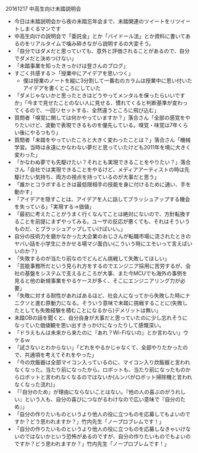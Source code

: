 
20161217 中高生向け未踏説明会
- 今日は未踏説明会から夜の未踏忘年会まで、未踏関連のツイートをリツイートしまくるマンです
- 中高生向けの説明会で「委託金」とか「バイドール法」とか資料に書いてあるのをリアルタイムで噛み砕きながら説明するの大変そう。
- 「自分ではダメだと思っていても、意外と評価されることがあるので、自分でダメだと決めつけない」
- 「未踏事業を知ったきっかけは登さんのブログ」
- すごく共感する＞「授業中にアイデアを思いつく」
    - 僕は授業のノートを縦に3分割して一番右のカラムは授業中に思い付いたアイデアを書くところにしていた
- 「ダメじゃないかと思ったときはどうやってメンタルを保ったらいいですか」「今まで見せたことのない人に見せる、慣れてくると判断基準が変わってくるので、一回リセットする、全然違うところに飛び込む」
- 質問者「嗅覚に関しては何かやっていますか？」落合さん「全部の感覚をやりたいけど、波動で表現できるものを優先している。嗅覚・味覚は7年くらい後にやるつもり」
- 質問者「未踏をやっていたころと大きく変わったことは？」落合さん「機械学習。当時は永遠にかなわない夢だと思っていたけども2011年を境に大きく変わった」
- 「かなわぬ夢でも先駆けたい？それとも実現できることをやりたい？」落合さん「会社では実現できることをやるけど、メディアアーティストの時は先駆けたい気持ち、両方の視点を持っているのが大事だと思う」
- 「誰かとコラボするときは最低限相手の技能を身に付けるために通い、手を動かす」
- 「アイデアを隠すことは、アイデアを人に話してブラッシュアップする機会を失っている」「実現する→価値」
- 「最初に考えたことがうまく行くなんてことは絶対にないので、方針転換することを前提にまずやってみる。ユーザの反応が悪くても、それはそういうものだ、とブラッシュアップしていけばいい。」
- 自分の技術力を磨かなかった大企業のおじさんが転職市場に流されたときのヤバい話を小学生にきかせる場マジ面白い(こういう時にエモいって言えばいいのか？)
- 「失敗するのが当たり前なのでどんどん挑戦して失敗してほしい」
- 「芸能事務所だという見られ方をするのでエンジニア採用に苦労するが、会社の基盤をシステムで支えるところが大事、また今MCUでも海外の事例を見ると他の新規事業をやるケースが多く、そこにエンジニアリング力が必要」
- 「失敗に対する耐性があればあるほど、社会人になってから失敗した時にナニクソと進む原動力になる。そういう意味で未踏に挑戦することに(失敗したとしても失敗経験を積むことになるから)デメリットは無い」
- 未踏OBの話を聞くと、自分自身が大事だと思っていたのに少し忘れそうになっていた価値観を思い出すきっかけになったりして感慨深い。
- 「ドラえもんは未来から来たのに『あれ？Wi-Fiないの』とか言わない」ウケるｗ
- 「試さないとわからない」「どれをやるかじゃなくて、全部やりたかったので、共通項を考えてそれをやった」
- 「今の炊飯器は全部マイコン入っているのに、マイコン入り炊飯器と言われなくなった。当たり前になったから。ロボットも、当たり前になったものからロボットと言われなくなるのではないか(ルンバがロボット掃除機と言われなくなった流れ)」
- 「『自分のため』が理由にならないことはない。『他の人の喜ぶのがうれしい』という人も、自分の喜びにつながるわけなので広い意味で『自分のため』」
- 「自分の作りたいものというより他人の役に立つものを応募してもよいのですか？どう思われますか？」竹内先生「ノープロブレムです！」
- 「自分の作りたいものというより他人の役に立つものを応募しなきゃいけないのではないかという恐怖があるのですが、自分の作りたいものでもよいのですか？どう思われますか？」竹内先生「ノープロブレムです！」


